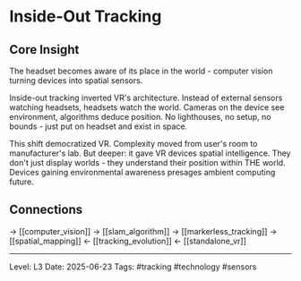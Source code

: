 # Inside-Out Tracking

## Core Insight
The headset becomes aware of its place in the world - computer vision turning devices into spatial sensors.

Inside-out tracking inverted VR's architecture. Instead of external sensors watching headsets, headsets watch the world. Cameras on the device see environment, algorithms deduce position. No lighthouses, no setup, no bounds - just put on headset and exist in space.

This shift democratized VR. Complexity moved from user's room to manufacturer's lab. But deeper: it gave VR devices spatial intelligence. They don't just display worlds - they understand their position within THE world. Devices gaining environmental awareness presages ambient computing future.

## Connections
→ [[computer_vision]]
→ [[slam_algorithm]]
→ [[markerless_tracking]]
→ [[spatial_mapping]]
← [[tracking_evolution]]
← [[standalone_vr]]

---
Level: L3
Date: 2025-06-23
Tags: #tracking #technology #sensors